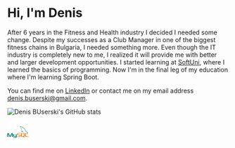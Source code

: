 # Hi, I'm Denis

After 6 years in the Fitness and Health industry I decided I needed some change. Despite my successes as a Club Manager in one of the biggest fitness chains in Bulgaria, I needed something more. Even though the IT industry is completely new to me, I realized it will provide me with better and larger development opportunities. I started learning at [SoftUni](https://softuni.bg/), where I learned the basics of programming. Now I'm in the final leg of my education where I'm learning Spring Boot.

You can find me on [LinkedIn](https://www.linkedin.com/in/denis-buserski/) or contact me on my email address denis.buserski@gmail.com.


![Denis BUserski's GitHub stats](https://github-readme-stats.zohan.tech/api?username=denisbuserski&show_icons=true&theme=github_dark)






[![LinkedIn](icons/icons8-mysql-logo-48.png)](DEnis)



 
 

